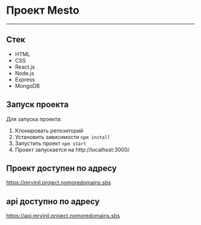 # Проект Mesto
---
## Стек
* HTML
* CSS
* React.js
* Node.js
* Express
* MongoDB

## Запуск проекта
Для запуска проекта:
1. Клонировать репозиторий
2. Установить зависимости `npm install`
3. Запустить проект `npm start`
4. Проект запускается на http://localhost:3000/

## Проект доступен по адресу

https://mrvinil.project.nomoredomains.sbs

## api доступно по адресу

https://api.mrvinil.project.nomoredomains.sbs
